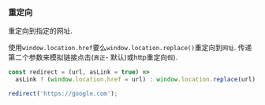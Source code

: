 ### 重定向

重定向到指定的网址. 

使用`window.location.href`要么`window.location.replace()`重定向到`网址`. 传递第二个参数来模拟链接点击(`真正`- 默认)或http重定向`假`). 

```js
const redirect = (url, asLink = true) =>
  asLink ? (window.location.href = url) : window.location.replace(url);
```

```js
redirect('https://google.com');
```